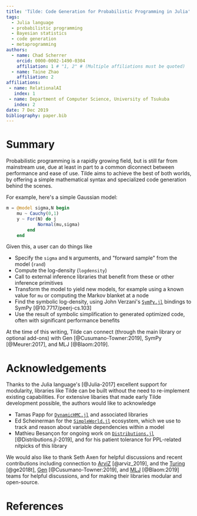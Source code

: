 ```yaml
---
title: 'Tilde: Code Generation for Probabilistic Programming in Julia'
tags:
  - Julia language
  - probabilistic programming
  - Bayesian statistics
  - code generation
  - metaprogramming
authors:
  - name: Chad Scherrer
    orcid: 0000-0002-1490-0304
    affiliation: 1 # "1, 2" # (Multiple affiliations must be quoted)
  - name: Taine Zhao
    affiliation: 2
affiliations:
 - name: RelationalAI
   index: 1
 - name: Department of Computer Science, University of Tsukuba
   index: 2
date: 7 Dec 2019
bibliography: paper.bib
---
```


# Summary

Probabilistic programming is a rapidly growing field, but is still far from mainstream use, due at least in part to a common diconnect between performance and ease of use. Tilde aims to achieve the best of both worlds, by offering a simple mathematical syntax and specialized code generation behind the scenes.

For example, here's a simple Gaussian model:

```julia
m = @model sigma,N begin
    mu ~ Cauchy(0,1)
    y ~ For(N) do j
            Normal(mu,sigma)
        end
    end
```

Given this, a user can do things like

- Specify the `sigma` and `N` arguments, and "forward sample" from the model (`rand`)
- Compute the log-density (`logdensity`)
- Call to external inference libraries that benefit from these or other inference primitives
- Transform the model to yield new models, for example using a known value for `mu` or computing the Markov blanket at a node
- Find the symbolic log-density, using John Verzani's [`SymPy.jl`](https://github.com/JuliaPy/SymPy.jl) bindings to SymPy [@10.7717/peerj-cs.103]
- Use the result of symbolic simplification to generated optimized code, often with significant performance benefits

At the time of this writing, Tilde can connect (through the main library or optional add-ons) with Gen [@Cusumano-Towner:2019],  SymPy [@Meurer:2017], and MLJ [@Blaom:2019].

<!-- 
Citations to entries in paper.bib should be in
[rMarkdown](http://rmarkdown.rstudio.com/authoring_bibliographies_and_citations.html)
format.

For a quick reference, the following citation commands can be used:
- `@author:2001`  ->  "Author et al. (2001)"
- `[@author:2001]` -> "(Author et al., 2001)"
- `[@author1:2001; @author2:2001]` -> "(Author1 et al., 2001; Author2 et al., 2002)" -->

# Acknowledgements

Thanks to the Julia language's [@Julia-2017] excellent support for modularity, libraries like Tilde can be built without the need to re-implement existing capabilities. For extensive libaries that made early Tilde development possible, the authors would like to acknowledge

- Tamas Papp for [`DynamicHMC.jl`](https://github.com/tpapp/DynamicHMC.jl) and associated libraries
- Ed Scheinerman for the [`SimpleWorld.jl`](https://github.com/scheinerman/SimpleWorld.jl) ecosystem, which we use to track and reason about variable dependencies within a model
- Mathieu Besançon for ongoing work on [`Distributions.jl`](https://github.com/JuliaStats/Distributions.jl) [@Distributions.jl-2019], and for his patient tolerance for PPL-related nitpicks of this library

We would also like to thank Seth Axen for helpful discussions and recent contributions including connection to [ArviZ](https://github.com/arviz-devs/ArviZ.jl) [@arviz_2019], and the [Turing](https://github.com/TuringLang/Turing.jl) [@ge2018t], [Gen](https://github.com/probcomp/Gen) [@Cusumano-Towner:2019], and [MLJ](https://github.com/alan-turing-institute/MLJ.jl) [@Blaom:2019] teams for helpful discussions, and for making their libraries modular and open-source.


# References
